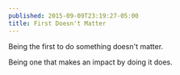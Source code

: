 ```yaml
---
published: 2015-09-09T23:19:27-05:00
title: First Doesn't Matter
---
```

Being the first to do something doesn't matter.

Being one that makes an impact by doing it does.